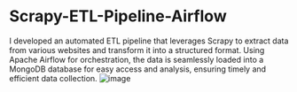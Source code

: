 # Scrapy-ETL-Pipeline-Airflow
I developed an automated ETL pipeline that leverages Scrapy to extract data from various websites and transform it into a structured format. Using Apache Airflow for orchestration, the data is seamlessly loaded into a MongoDB database for easy access and analysis, ensuring timely and efficient data collection.
![image](https://github.com/user-attachments/assets/a6bdd7c4-fcba-4308-be1b-f214acca9a0a)

